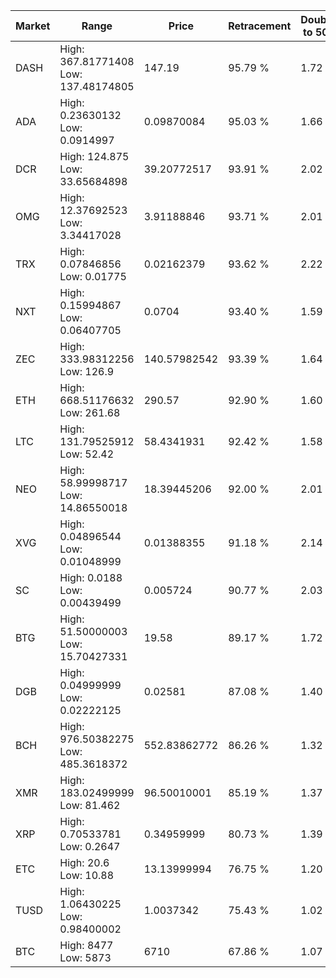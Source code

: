 | Market | Range | Price| Retracement | Doubles to 50% |
| --- | --- | --- | --- | --- |
| DASH | High: 367.81771408<br />Low: 137.48174805 | 147.19 | 95.79 % | 1.72 |
| ADA | High: 0.23630132<br />Low: 0.0914997 | 0.09870084 | 95.03 % | 1.66 |
| DCR | High: 124.875<br />Low: 33.65684898 | 39.20772517 | 93.91 % | 2.02 |
| OMG | High: 12.37692523<br />Low: 3.34417028 | 3.91188846 | 93.71 % | 2.01 |
| TRX | High: 0.07846856<br />Low: 0.01775 | 0.02162379 | 93.62 % | 2.22 |
| NXT | High: 0.15994867<br />Low: 0.06407705 | 0.0704 | 93.40 % | 1.59 |
| ZEC | High: 333.98312256<br />Low: 126.9 | 140.57982542 | 93.39 % | 1.64 |
| ETH | High: 668.51176632<br />Low: 261.68 | 290.57 | 92.90 % | 1.60 |
| LTC | High: 131.79525912<br />Low: 52.42 | 58.4341931 | 92.42 % | 1.58 |
| NEO | High: 58.99998717<br />Low: 14.86550018 | 18.39445206 | 92.00 % | 2.01 |
| XVG | High: 0.04896544<br />Low: 0.01048999 | 0.01388355 | 91.18 % | 2.14 |
| SC | High: 0.0188<br />Low: 0.00439499 | 0.005724 | 90.77 % | 2.03 |
| BTG | High: 51.50000003<br />Low: 15.70427331 | 19.58 | 89.17 % | 1.72 |
| DGB | High: 0.04999999<br />Low: 0.02222125 | 0.02581 | 87.08 % | 1.40 |
| BCH | High: 976.50382275<br />Low: 485.3618372 | 552.83862772 | 86.26 % | 1.32 |
| XMR | High: 183.02499999<br />Low: 81.462 | 96.50010001 | 85.19 % | 1.37 |
| XRP | High: 0.70533781<br />Low: 0.2647 | 0.34959999 | 80.73 % | 1.39 |
| ETC | High: 20.6<br />Low: 10.88 | 13.13999994 | 76.75 % | 1.20 |
| TUSD | High: 1.06430225<br />Low: 0.98400002 | 1.0037342 | 75.43 % | 1.02 |
| BTC | High: 8477<br />Low: 5873 | 6710 | 67.86 % | 1.07 |
